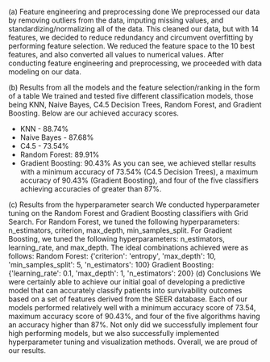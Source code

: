 (a)    Feature engineering and preprocessing done
We preprocessed our data by removing outliers from the data, imputing missing values, and standardizing/normalizing all of the data. This cleaned our data, but with 14 features, we decided to reduce redundancy and circumvent overfitting by performing feature selection. We reduced the feature space to the 10 best features, and also converted all values to numerical values. After conducting feature engineering and preprocessing, we proceeded with data modeling on our data.

(b)    Results from all the models and the feature selection/ranking in the form of a table
We trained and tested five different classification models, those being KNN, Naive Bayes, C4.5 Decision Trees, Random Forest, and Gradient Boosting. Below are our achieved accuracy scores.
* KNN - 88.74%
* Naive Bayes - 87.68%
* C4.5 - 73.54%
* Random Forest: 89.91%
* Gradient Boosting: 90.43%
As you can see, we achieved stellar results with a minimum accuracy of 73.54% (C4.5 Decision Trees), a maximum accuracy of 90.43% (Gradient Boosting), and four of the five classifiers achieving accuracies of greater than 87%.

(c)    Results from the hyperparameter search
We conducted hyperparameter tuning on the Random Forest and Gradient Boosting classifiers with Grid Search. For Random Forest, we tuned the following hyperparameters: n_estimators, criterion, max_depth, min_samples_split. For Gradient Boosting, we tuned the following hyperparameters: n_estimators, learning_rate, and max_depth. The ideal combinations achieved were as follows:
Random Forest: {'criterion': 'entropy', 'max_depth': 10, 'min_samples_split': 5, 'n_estimators': 100}
Gradient Boosting: {'learning_rate': 0.1, 'max_depth': 1, 'n_estimators': 200}
(d)    Conclusions
We were certainly able to achieve our initial goal of developing a predictive model that can accurately classify patients into survivability outcomes based on a set of features derived from the SEER database. Each of our models performed relatively well with a minimum accuracy score of 73.54, maximum accuracy score of 90.43%, and four of the five algorithms having an accuracy higher than 87%. Not only did we successfully implement four high performing models, but we also successfully implemented hyperparameter tuning and visualization methods. Overall, we are proud of our results.

